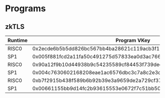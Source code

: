 # Programs

## zkTLS

| Runtime | Program VKey                                                       | Version | Comment |
| ------- | ------------------------------------------------------------------ | ------- | ------- |
| RISC0   | 0x2ecde6b5b5dd826bc567bb4ba28621c119acb3f19f8a0a702893a76250d6a037 | 0.2.2   | latest  |
| SP1     | 0x005f881fcd2a11fa50c491275d57833ea0d3ac766d42725f131752b8c5d9add4 | 0.2.2   | latest  |
| RISC0   | 0x90a12f9b10d44938b9c54235589cf84453f739decf93c3aa90e7395299944e74 | 0.2.1   |         |
| SP1     | 0x004c7630602168208eae1ac6576dbc3c7a8c2e3d324df6fb24a6526ff5e9e550 | 0.2.1   |         |
| RISC0   | 0xb7f2915b438f589b6b92b39e3a9659de2a729cf3796616ed4ced33e8c1c1787f | 0.1.0   |         |
| SP1     | 0x00661155bb9d14fc2b93615553e0672f7c51bb50ba466745b9d160d2cfc54d92 | 0.1.0   |         |
